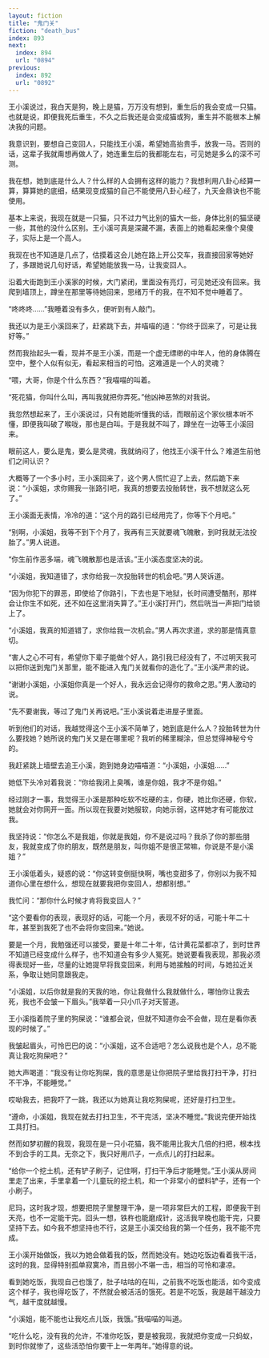 ```yaml
---
layout: fiction
title: "鬼门关"
fiction: "death_bus"
index: 893
next:
  index: 894
  url: "0894"
previous:
  index: 892
  url: "0892"
---
```

王小溪说过，我白天是狗，晚上是猫，万万没有想到，重生后的我会变成一只猫。也就是说，即便我死后重生，不久之后我还是会变成猫或狗，重生并不能根本上解决我的问题。

我意识到，要想自己变回人，只能找王小溪，希望她高抬贵手，放我一马。否则的话，这辈子我就甭想再做人了，她连重生后的我都能左右，可见她是多么的深不可测。

我在想，她到底是什么人？什么样的人会拥有这样的能力？我想利用八卦心经算一算，算算她的底细，结果现变成猫的自己不能使用八卦心经了，九天金鼎诀也不能使用。

基本上来说，我现在就是一只猫，只不过力气比别的猫大一些，身体比别的猫坚硬一些，其他的没什么区别。王小溪可真是深藏不漏，表面上的她看起来像个臭傻子，实际上是一个高人。

我现在也不知道是几点了，估摸着这会儿她在路上开公交车，我直接回家等她好了，多跟她说几句好话，希望她能放我一马，让我变回人。

沿着大街跑到王小溪家的时候，大门紧闭，里面没有亮灯，可见她还没有回来。我爬到墙顶上，蹲坐在那里等待她回来，思绪万千的我，在不知不觉中睡着了。

“咚咚咚……”我睡着没有多久，便听到有人敲门。

我还以为是王小溪回来了，赶紧跳下去，并喵喵的道：“你终于回来了，可是让我好等。”

然而我抬起头一看，现并不是王小溪，而是一个虚无缥缈的中年人，他的身体腾在空中，整个人似有似无，看起来相当的可怕。这难道是一个人的灵魂？

“喂，大哥，你是个什么东西？”我喵喵的叫着。

“死花猫，你叫什么叫，再叫我就把你弄死。”他凶神恶煞的对我说。

我忽然想起来了，王小溪说过，只有她能听懂我的话，而眼前这个家伙根本听不懂，即便我叫破了喉咙，那也是白叫。于是我就不叫了，蹲坐在一边等王小溪回来。

眼前这人，要么是鬼，要么是灵魂，我就纳闷了，他找王小溪干什么？难道生前他们之间认识？

大概等了一个多小时，王小溪回来了，这个男人慌忙迎了上去，然后跪下来说：“小溪姐，求你赐我一张路引吧，我真的想要去投胎转世，我不想就这么死了。”

王小溪面无表情，冷冷的道：“这个月的路引已经用完了，你等下个月吧。”

“别啊，小溪姐，我等不到下个月了，我再有三天就要魂飞魄散，到时我就无法投胎了。”男人说道。

“你生前作恶多端，魂飞魄散那也是活该。”王小溪态度坚决的说。

“小溪姐，我知道错了，求你给我一次投胎转世的机会吧。”男人哭诉道。

“因为你犯下的罪恶，即使给了你路引，下去也是下地狱，长时间遭受酷刑，那样会让你生不如死，还不如在这里消失算了。”王小溪打开门，然后咣当一声把门给锁上了。

“小溪姐，我真的知道错了，求你给我一次机会。”男人再次求道，求的那是情真意切。

“害人之心不可有，希望你下辈子能做个好人，路引我已经没有了，不过明天我可以把你送到鬼门关那里，能不能进入鬼门关就看你的造化了。”王小溪严肃的说。

“谢谢小溪姐，小溪姐你真是一个好人，我永远会记得你的救命之恩。”男人激动的说。

“先不要谢我，等过了鬼门关再说吧。”王小溪说着走进屋子里面。

听到他们的对话，我越觉得这个王小溪不简单了，她到底是什么人？投胎转世为什么要找她？她所说的鬼门关又是在哪里呢？我听的稀里糊涂，但总觉得神秘兮兮的。

我赶紧跳上墙壁去追王小溪，跑到她身边喵喵道：“小溪姐，小溪姐……”

她低下头冷对着我说：“你给我闭上臭嘴，谁是你姐，我才不是你姐。”

经过刚才一事，我觉得王小溪是那种吃软不吃硬的主，你硬，她比你还硬，你软，她就会对你网开一面。所以现在我要对她服软，向她示弱，这样她才有可能放过我。

我坚持说：“你怎么不是我姐，你就是我姐，你不是说过吗？我杀了你的那些朋友，我就变成了你的朋友，既然是朋友，叫你姐不是很正常嘛，你说是不是小溪姐？”

王小溪低着头，疑惑的说：“你这转变倒挺快啊，嘴也变甜多了，你别以为我不知道你心里在想什么，想现在就要我把你变回人，想都别想。”

我忙问：“那你什么时候才肯将我变回人？”

“这个要看你的表现，表现好的话，可能一个月，表现不好的话，可能十年二十年，甚至到我死了也不会将你变回来。”她说。

要是一个月，我勉强还可以接受，要是十年二十年，估计黄花菜都凉了，到时世界不知道已经变成什么样子，也不知道会有多少人冤死。她说要看我表现，那我必须得表现好一些，尽量的让她提早将我变回来，利用与她接触的时间，与她拉近关系，争取让她同意跟我走。

“小溪姐，以后你就是我的天我的地，你让我做什么我就做什么，哪怕你让我去死，我也不会皱一下眉头。”我举着一只小爪子对天誓道。

王小溪指着院子里的狗屎说：“谁都会说，但就不知道你会不会做，现在是看你表现的时候了。”

我皱起眉头，可怜巴巴的说：“小溪姐，这不合适吧？怎么说我也是个人，总不能真让我吃狗屎吧？”

她大声喝道：“我没有让你吃狗屎，我的意思是让你把院子里给我打扫干净，打扫不干净，不能睡觉。”

哎呦我去，把我吓了一跳，我还以为她真让我吃狗屎呢，还好是打扫卫生。

“遵命，小溪姐，我现在就去打扫卫生，不干完活，坚决不睡觉。”我说完便开始找工具打扫。

然而如梦初醒的我现，我现在是一只小花猫，我不能用比我大几倍的扫把，根本找不到合手的工具。无奈之下，我只好用爪子，一点点儿的打扫起来。

“给你一个挖土机，还有铲子刷子，记住啊，打扫干净后才能睡觉。”王小溪从房间里走了出来，手里拿着一个儿童玩的挖土机，和一个非常小的塑料铲子，还有一个小刷子。

尼玛，这时我才现，想要把院子里整理干净，是一项非常巨大的工程，即便我干到天亮，也不一定能干完。回头一想，铁杵也能磨成针，这活我早晚也能干完，只要坚持下去。如今我不想坚持也不行，这是王小溪交给我的第一个任务，我不能不完成。

王小溪开始做饭，我以为她会做着我的饭，然而她没有。她边吃饭边看着我干活，这时的我，显得特别孤单寂寞冷，而且弱小不堪一击，相当的可怜和凄凉。

看到她吃饭，我现自己也饿了，肚子咕咕的在叫，之前我不吃饭也能活，如今变成这个样子，我也得吃饭了，不然就会被活活的饿死。若是不吃饭，我是越干越没力气，越干度就越慢。

“小溪姐，能不能也让我吃点儿饭，我饿。”我喵喵的叫道。

“吃什么吃，没有我的允许，不准你吃饭，要是被我现，我就把你变成一只蚂蚁，到时你就惨了，这些活恐怕你要干上一年两年。”她得意的说。